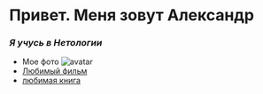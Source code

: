 # Привет. Меня зовут Александр
### _**Я учусь в Нетологии**_
- Мое фото
 ![avatar](C:\Users\paramonov\Desktop\homework--5-3\111.png)
- [Любимый фильм](https://www.kinopoisk.ru/)
- [любимая книга](https://ru.wikipedia.org/wiki/Скотный_двор)


